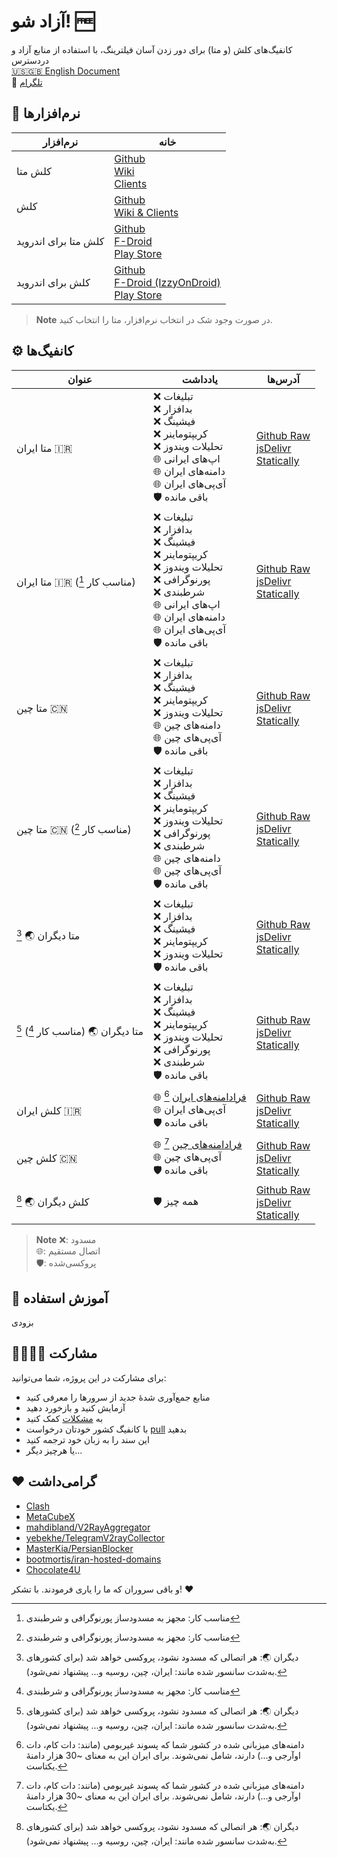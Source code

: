 # آزاد شو! 🆓
کانفیگ‌های کلش (و متا) برای دور زدن آسان فیلترینگ، با استفاده از منابع آزاد و دردسترس  
[🇺🇸🇬🇧 English Document](README.md)  
👥 [تلگرام](https://t.me/BreakRealFree)

## 🏁 نرم‌افزارها
| نرم‌افزار | خانه |
| -------- | -------- |
| کلش متا | [Github](https://github.com/MetaCubeX/Clash.Meta) <br> [Wiki](https://wiki.metacubex.one) <br> [Clients](https://wiki.metacubex.one/client/) |
| کلش    | [Github](https://github.com/dreamacro/clash) <br> [Wiki & Clients](https://dreamacro.github.io/clash/) |
| کلش متا برای اندروید | [Github](https://github.com/MetaCubeX/ClashMetaForAndroid/releases/latest) <br> [F-Droid](https://f-droid.org/en/packages/com.github.metacubex.clash.meta) <br> [Play Store](https://play.google.com/store/apps/details?id=com.github.metacubex.clash.meta) |
| کلش برای اندروید | [Github](https://github.com/Kr328/ClashForAndroid/releases/latest) <br> [F-Droid (IzzyOnDroid)](https://www.f-droid.org/packages/com.github.kr328.clash.foss) <br> [Play Store](https://play.google.com/store/apps/details?id=com.github.kr328.clash) |
> **Note**
> در صورت وجود شک در انتخاب نرم‌افزار، متا را انتخاب کنید.

## ⚙️ کانفیگ‌ها
| عنوان | یادداشت | آدرس‌ها |
| ----- | ----- | ---- |
| متا ایران 🇮🇷 | ❌ تبلیغات <br> ❌ بدافزار <br> ❌ فیشینگ <br> ❌ کریپتوماینر <br> ❌ تحلیلات ویندوز <br> 🌐 اپ‌های ایرانی <br> 🌐 دامنه‌های ایران <br> 🌐 آی‌پی‌های ایران <br> 🛡️ باقی مانده | [Github Raw](https://raw.githubusercontent.com/demarcush/breakfree/master/meta-ir.yaml) <br> [jsDelivr](https://cdn.jsdelivr.net/gh/demarcush/breakfree@master/meta-ir.yaml) <br> [Statically](https://cdn.statically.io/gh/demarcush/breakfree/master/meta-ir.yaml) |
| متا ایران 🇮🇷 (مناسب کار [^1]) | ❌ تبلیغات <br> ❌ بدافزار <br> ❌ فیشینگ <br> ❌ کریپتوماینر <br> ❌ تحلیلات ویندوز <br> ❌ پورنوگرافی <br> ❌ شرطبندی <br> 🌐 اپ‌های ایرانی <br> 🌐 دامنه‌های ایران <br> 🌐 آی‌پی‌های ایران <br> 🛡️ باقی مانده | [Github Raw](https://raw.githubusercontent.com/demarcush/breakfree/master/meta-ir-sfw.yaml) <br> [jsDelivr](https://cdn.jsdelivr.net/gh/demarcush/breakfree@master/meta-ir-sfw.yaml) <br> [Statically](https://cdn.statically.io/gh/demarcush/breakfree/master/meta-ir-sfw.yaml) |
| متا چین 🇨🇳 | ❌ تبلیغات <br> ❌ بدافزار <br> ❌ فیشینگ <br> ❌ کریپتوماینر <br> ❌ تحلیلات ویندوز <br> 🌐 دامنه‌های چین <br> 🌐 آی‌پی‌های چین <br> 🛡️ باقی مانده | [Github Raw](https://raw.githubusercontent.com/demarcush/breakfree/master/meta-cn.yaml) <br> [jsDelivr](https://cdn.jsdelivr.net/gh/demarcush/breakfree@master/meta-cn.yaml) <br> [Statically](https://cdn.statically.io/gh/demarcush/breakfree/master/meta-cn.yaml) |
| متا چین 🇨🇳 (مناسب کار [^1]) | ❌ تبلیغات <br> ❌ بدافزار <br> ❌ فیشینگ <br> ❌ کریپتوماینر <br> ❌ تحلیلات ویندوز <br> ❌ پورنوگرافی <br> ❌ شرطبندی <br> 🌐 دامنه‌های چین <br> 🌐 آی‌پی‌های چین <br> 🛡️ باقی مانده | [Github Raw](https://raw.githubusercontent.com/demarcush/breakfree/master/meta-cn-sfw.yaml) <br> [jsDelivr](https://cdn.jsdelivr.net/gh/demarcush/breakfree@master/meta-cn-sfw.yaml) <br> [Statically](https://cdn.statically.io/gh/demarcush/breakfree/master/meta-cn-sfw.yaml) |
| متا دیگران 🌏 [^2] | ❌ تبلیغات <br> ❌ بدافزار <br> ❌ فیشینگ <br> ❌ کریپتوماینر <br> ❌ تحلیلات ویندوز <br> 🛡️ باقی مانده | [Github Raw](https://raw.githubusercontent.com/demarcush/breakfree/master/meta-others.yaml) <br> [jsDelivr](https://cdn.jsdelivr.net/gh/demarcush/breakfree@master/meta-others.yaml) <br> [Statically](https://cdn.statically.io/gh/demarcush/breakfree/master/meta-others.yaml) |
| متا دیگران 🌏 (مناسب کار [^1]) [^2] | ❌ تبلیغات <br> ❌ بدافزار <br> ❌ فیشینگ <br> ❌ کریپتوماینر <br> ❌ تحلیلات ویندوز <br> ❌ پورنوگرافی <br> ❌ شرطبندی <br> 🛡️ باقی مانده | [Github Raw](https://raw.githubusercontent.com/demarcush/breakfree/master/meta-others-sfw.yaml) <br> [jsDelivr](https://cdn.jsdelivr.net/gh/demarcush/breakfree@master/meta-others-sfw.yaml) <br> [Statically](https://cdn.statically.io/gh/demarcush/breakfree/master/meta-others-sfw.yaml) |
| کلش ایران 🇮🇷 | 🌐 [فرادامنه‌های ایران](https://en.wikipedia.org/wiki/.ir) [^3] <br> 🌐 آی‌پی‌های ایران <br> 🛡️ باقی مانده | [Github Raw](https://raw.githubusercontent.com/demarcush/breakfree/master/clash-ir.yaml) <br> [jsDelivr](https://cdn.jsdelivr.net/gh/demarcush/breakfree@master/clash-ir.yaml) <br> [Statically](https://cdn.statically.io/gh/demarcush/breakfree/master/clash-ir.yaml) |
| کلش چین 🇨🇳 | 🌐 [فرادامنه‌های چین](https://github.com/v2fly/domain-list-community/blob/master/data/tld-cn) [^3] <br> 🌐 آی‌پی‌های چین <br> 🛡️ باقی مانده | [Github Raw](https://raw.githubusercontent.com/demarcush/breakfree/master/clash-cn.yaml) <br> [jsDelivr](https://cdn.jsdelivr.net/gh/demarcush/breakfree@master/clash-cn.yaml) <br> [Statically](https://cdn.statically.io/gh/demarcush/breakfree/master/clash-cn.yaml) |
| کلش دیگران 🌏 [^2] | 🛡️ همه چیز | [Github Raw](https://raw.githubusercontent.com/demarcush/breakfree/master/clash-others.yaml) <br> [jsDelivr](https://cdn.jsdelivr.net/gh/demarcush/breakfree@master/clash-others.yaml) <br> [Statically](https://cdn.statically.io/gh/demarcush/breakfree/master/clash-others.yaml) |
> **Note**
> ❌: مسدود <br> 🌐: اتصال مستقیم <br> 🛡️: پروکسی‌شده

## 🦮 آموزش استفاده
بزودی

## 👨‍👩‍👧‍👦 مشارکت
برای مشارکت در این پروژه، شما می‌توانید:
- منابع جمع‌آوری شدهٔ جدید از سرورها را معرفی کنید
- آزمایش کنید و بازخورد دهید
- به [مشکلات](https://github.com/demarcush/breakfree/issues) کمک کنید
- با کانفیگ کشور خودتان درخواست [pull](https://github.com/demarcush/breakfree/pulls) بدهید
- این سند را به زبان خود ترجمه کنید
- یا هرچیز دیگر...

## ❤️ گرامی‌داشت
- [Clash](https://github.com/Dreamacro/clash)
- [MetaCubeX](https://github.com/MetaCubeX)
- [mahdibland/V2RayAggregator](https://github.com/mahdibland/V2RayAggregator)
- [yebekhe/TelegramV2rayCollector](https://github.com/yebekhe/TelegramV2rayCollector)
- [MasterKia/PersianBlocker](https://github.com/MasterKia/PersianBlocker)
- [bootmortis/iran-hosted-domains](https://github.com/bootmortis/iran-hosted-domains)
- [Chocolate4U](https://github.com/Chocolate4U)

و باقی سروران که ما را یاری فرمودند. با تشکر! ❤️

[^1]: مناسب کار: مجهز به مسدودساز پورنوگرافی و شرطبندی
[^2]: دیگران 🌏: هر اتصالی که مسدود نشود، پروکسی خواهد شد (برای کشورهای به‌شدت سانسور شده مانند: ایران، چین، روسیه و... پیشنهاد نمی‌شود).
[^3]: دامنه‌های میزبانی شده در کشور شما که پسوند غیربومی (مانند: دات کام، دات اوآرجی و...) دارند، شامل نمی‌شوند. برای ایران این به معنای ~30 هزار دامنهٔ یکتاست.
